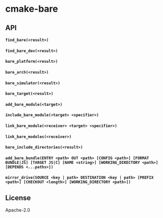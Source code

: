 # cmake-bare

## API

#### `find_bare(<result>)`

#### `find_bare_dev(<result>)`

#### `bare_platform(<result>)`

#### `bare_arch(<result>)`

#### `bare_simulator(<result>)`

#### `bare_target(<result>)`

#### `add_bare_module(<target>)`

#### `include_bare_module(<target> <specifier>)`

#### `link_bare_module(<receiver> <target> <specifier>)`

#### `link_bare_modules(<receiver>)`

#### `bare_include_directories(<result>)`

#### `add_bare_bundle(ENTRY <path> OUT <path> [CONFIG <path>] [FORMAT BUNDLE|JS] [TARGET JS|C] [NAME <string>] [WORKING_DIRECTORY <path>] [DEPENDS <...paths>])`

#### `mirror_drive(SOURCE <key | path> DESTINATION <key | path> [PREFIX <path>] [CHECKOUT <length>] [WORKING_DIRECTORY <path>])`

## License

Apache-2.0
